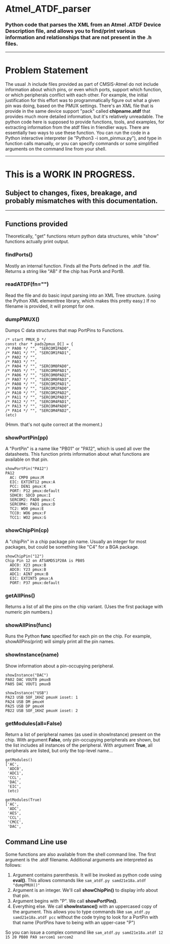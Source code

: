 # Atmel\_ATDF\_parser
### Python code that parses the XML from an Atmel .ATDF Device Description file, and allows you to find/print various information and relationships that are not present in the .h files.

 ----
# Problem Statement
The usual .h include files provided as part of CMSIS-Atmel do not include information about which pins, or even which ports, support which function, or which peripherals conflict with each other.  For example, the initial justification for this effort was to programmatically figure out what a given pin was doing, based on the PMUX settings.
There's an XML file that is provide in the same device support "pack" called __chipname.atdf__ that provides much more detailed information, but it's relatively unreadable.
The python code here is supposed to provide functions, tools, and examples, for extracting information from the atdf files in friendlier ways.
There are essentially two ways to use these function.  You can run the code in a Python interactive interpreter (ie "Python3 -i som_pinmux.py"), and type in function calls manually, or you can specify commands or some simplified arguments on the command line from your shell.

----
# This is a WORK IN PROGRESS.
## Subject to changes, fixes, breakage, and probably mismatches with this documentation.

----
## Functions provided
Theoretically, "get" functions return python data structures, while "show" functions actually print output.

### findPorts()
Mostly an internal function.  Finds all the Ports defined in the .atdf file.  Returns a string like "AB" if the chip has PortA and PortB.

### readATDF(fn="")
Read the file and do basic input parsing into an XML Tree structure.  (using the Python XML elementtree library, which makes this pretty easy.)  If no filename is provided, it will prompt for one.

### dumpPMUX()
Dumps C data structures that map PortPins to Functions.

~~~
/* start PMUX_D */ 
const char * pads2pmux_D[] = {
/* PA00 */ "", "SERCOM1PAD0",
/* PA01 */ "", "SERCOM1PAD1",
/* PA02 */ "",
/* PA03 */ "",
/* PA04 */ "", "SERCOM0PAD0",
/* PA05 */ "", "SERCOM0PAD1",
/* PA06 */ "", "SERCOM0PAD2",
/* PA07 */ "", "SERCOM0PAD3",
/* PA08 */ "", "SERCOM2PAD1",
/* PA09 */ "", "SERCOM2PAD0",
/* PA10 */ "", "SERCOM2PAD2",
/* PA11 */ "", "SERCOM2PAD3",
/* PA12 */ "", "SERCOM4PAD1",
/* PA13 */ "", "SERCOM4PAD0",
/* PA14 */ "", "SERCOM4PAD2",
(etc)
~~~
(Hmm.  that's not quite correct at the moment.)

### showPortPin(pp)
A "PortPin" is a name like "PB01" or "PA12", which is used all over the datasheets.  This function prints information about what functions are available on that pin.

~~~
showPortPin("PA12")
PA12
  AC: CMP0 pmux:M
  EIC: EXTINT12 pmux:A
  PCC: DEN1 pmux:K
  PORT: P12 pmux:default
  SDHC0: SDCD pmux:I
  SERCOM2: PAD0 pmux:C
  SERCOM4: PAD1 pmux:D
  TC2: WO0 pmux:E
  TCC0: WO6 pmux:F
  TCC1: WO2 pmux:G
~~~
  
### showChipPin(cp)
A "chipPin" in a chip package pin name.  Usually an integer for most packages, but could be something like "C4" for a BGA package.

~~~
showChipPin("12")
Chip Pin 12 on ATSAMD51P20A is PB05
  ADC0: X23 pmux:B
  ADC0: Y23 pmux:B
  ADC1: AIN7 pmux:B
  EIC: EXTINT5 pmux:A
  PORT: P37 pmux:default
~~~
### getAllPins()
Returns a list of all the pins on the chip variant.  (Uses the first package with numeric pin numbers.)

### showAllPins(func)
Runs the Python __func__ specified for each pin on the chip.  For example, showAllPins(print) will simply print all the pin names.

### showInstance(name)
Show information about a pin-occupying peripheral.

~~~
showInstance("DAC")
PA02 DAC VOUT0 pmuxB 
PA05 DAC VOUT1 pmuxB 
~~~
~~~
showInstance("USB")
PA23 USB SOF_1KHZ pmuxH ioset: 1
PA24 USB DM pmuxH 
PA25 USB DP pmuxH 
PB22 USB SOF_1KHZ pmuxH ioset: 2
~~~

### getModules(all=False)
Return a list of peripheral names (as used in showInstance) present on the chip.  With argument __False__, only pin-occupying peripherals are shown, but the list includes all instances of the peripheral.
With argument __True__, all peripherals are listed, but only the top-level name...

~~~
getModules()
['AC',
 'ADC0',
 'ADC1',
 'CCL',
 'DAC',
 'EIC',
 (etc)
~~~

~~~
getModules(True)
['AC',
 'ADC',
 'AES',
 'CCL',
 'CMCC',
 'DAC',
~~~

## Command Line use
Some functions are also available from the shell command line.
The first argument is the .atdf filename.
Additional arguments are interpreted as follows:

1. Argument contains parenthesis.  It will be invoked as python code using __eval()__.  This allows commands like `sam_atdf.py samd21e18a.atdf "dumpPMUX()"`
2. Argument is an integer.  We'll call __showChipPin()__  to display info about that pin.
3. Argument begins with "P".  We call __showPortPin()__.
4. Everything else.  We call __showInstance()__ with an uppercased copy of the argument.  This allows you to type commands like `sam_atdf.py samd21e18a.atdf pcc` without the code trying to look for a PortPin with that name (PortPins have to being with an upper-case "P")

So you can issue a complex command like `sam_atdf.py samd21e18a.atdf 12 15 20 PB00 PA9 sercom1 sercom2`




